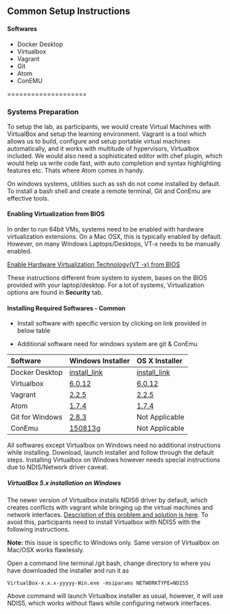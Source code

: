 ## Common  Setup Instructions
#### Softwares

  * Docker Desktop
  * Virtualbox
  * Vagrant
  * Git
  * Atom
  * ConEMU
  
====================


### Systems Preparation

To setup the lab, as participants, we would create Virtual Machines with VirtualBox and setup the learning environment. Vagrant is a tool which allows us to build, configure and setup portable virtual machines automatically, and it works with multitude of hypervisors, Virtualbox included. We would also need a sophisticated  editor with chef plugin, which would help us write code fast, with auto completion and syntax highlighting features etc. Thats where Atom comes in handy.  

On windows systems, utilities such as ssh do not come installed by default. To install a bash shell and create a remote terminal, Git and ConEmu are effective tools.


#### Enabling Virtualization from BIOS

In order to run 64bit VMs, systems need to be enabled with hardware virtualization extensions. On a Mac OSX, this is typically enabled by default. However, on many Windows Laptops/Desktops, VT-x needs to be manually enabled.

[Enable Hardware Virtualization Technology(VT -x) from BIOS](https://docs.fedoraproject.org/en-US/Fedora/13/html/Virtualization_Guide/sect-Virtualization-Troubleshooting-Enabling_Intel_VT_and_AMD_V_virtualization_hardware_extensions_in_BIOS.html)

These instructions different from system to system, bases on the BIOS provided with your laptop/desktop. For a lot of systems, Virtualization options are found in **Security** tab.

#### Installing Required Softwares - Common

- Install software with specific version  by clicking on link provided in below table

- Additional software need  for windows system are git & ConEmu


| Software     | Windows Installer | OS X Installer |
| :------------- | :--------------- | :---------------|
| Docker Desktop | [install_link](https://www.docker.com/products/docker-desktop) | [install_link](https://www.docker.com/products/docker-desktop) |
| Virtualbox     |[6.0.12](https://download.virtualbox.org/virtualbox/6.0.12/VirtualBox-6.0.12-133076-Win.exe)      | [6.0.12](https://download.virtualbox.org/virtualbox/6.0.12/VirtualBox-6.0.12-133076-OSX.dmg)  |
| Vagrant | [2.2.5](https://releases.hashicorp.com/vagrant/2.2.5/vagrant_2.2.5_x86_64.msi) | [2.2.5](https://releases.hashicorp.com/vagrant/2.2.5/vagrant_2.2.5_x86_64.dmg) |
| Atom | [1.7.4](https://github.com/atom/atom/releases/download/v1.7.4/AtomSetup.exe) |  [1.7.4](https://atom.io/download/mac) |
| Git for Windows |  [2.8.3](https://github.com/git-for-windows/git/releases/download/v2.8.3.windows.1/Git-2.8.3-64-bit.exe) | Not Applicable |
| ConEmu | [150813g](http://www.fosshub.com/ConEmu.html/ConEmu_150813g_English.paf.exe) | Not Applicable |

All softwares except Virtualbox on Windows need no additional instructions while installing. Download, launch installer and follow through the default steps. Installing Virtualbox on Windows  however needs special instructions due to NDIS/Network driver caveat.  

##### VirtualBox 5.x installation on Windows

The newer version of Virtualbox installs NDIS6 driver by default, which creates conflicts with vagrant while bringing up the virtual machines and network interfaces. [Description of this problem and solution is here](https://forums.virtualbox.org/viewtopic.php?f=6&t=69597). To avoid this, participants need to install Virtualbox with NDIS5 with the following instructions.   

**Note:** this issue is specific to Windows only. Same version of Virtualbox on  Mac/OSX  works flawlessly.  

Open a command line terminal /git bash, change directory to where you have downloaded the installer and run it as

```
VirtualBox-x.x.x-yyyyy-Win.exe -msiparams NETWORKTYPE=NDIS5

```

Above command will launch Virtualbox installer as usual, however, it will use NDIS5, which works without flaws while  configuring  network interfaces.

